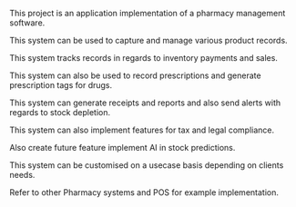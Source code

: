 This project is an application implementation of a pharmacy management software.

This system can be used to capture and manage various product records.

This system tracks records in regards to inventory payments and sales.

This system can also be used to record prescriptions and generate prescription tags for drugs.

This system can generate receipts and reports and also send alerts with regards to stock depletion.

This system can also implement features for tax and legal compliance.

Also create future feature implement AI in stock predictions.

This system can be customised on a usecase basis depending on clients needs.

Refer to other Pharmacy systems and POS for example implementation.
